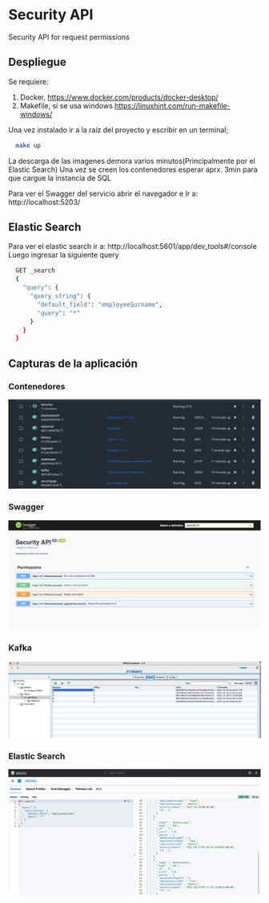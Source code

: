 # Security API
Security API for request permissions

## Despliegue
Se requiere:
1. Docker, https://www.docker.com/products/docker-desktop/
2. Makefile, si se usa windows https://linuxhint.com/run-makefile-windows/

Una vez instalado ir a la raíz del proyecto y escribir en un terminal;

```sh
  make up

```

La descarga de las imagenes demora varios minutos(Principalmente por el Elastic Search)
Una vez se creen los contenedores esperar aprx. 3min para que cargue la instancia de SQL

Para ver el Swagger del servicio abrir el navegador e Ir a: http://localhost:5203/

## Elastic Search
Para ver el elastic search ir a: http://localhost:5601/app/dev_tools#/console
Luego ingresar la siguiente query
```sh
  GET _search
  {
    "query": {
      "query_string": {
        "default_field": "employeeSurname",
        "query": "*"
      }
    }
  }
```

## Capturas de la aplicación

### Contenedores

![alt text](https://github.com/juanmaabanto/Security/blob/main/docs/images/containers.png)

### Swagger

![alt text](https://github.com/juanmaabanto/Security/blob/main/docs/images/swagger_api.png)

### Kafka

![alt text](https://github.com/juanmaabanto/Security/blob/main/docs/images/kafka.png)

### Elastic Search

![alt text](https://github.com/juanmaabanto/Security/blob/main/docs/images/elastic_search.png)
